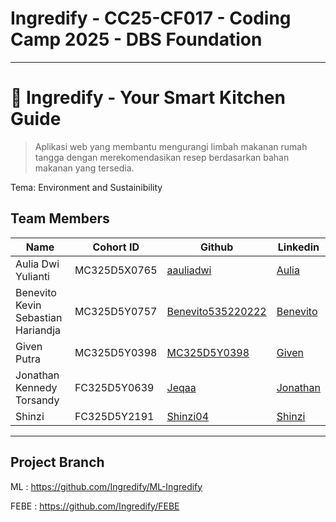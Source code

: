 # Ingredify - CC25-CF017 - Coding Camp 2025 - DBS Foundation
___

# 🥕 Ingredify - Your Smart Kitchen Guide
> Aplikasi web yang membantu mengurangi limbah makanan rumah tangga dengan merekomendasikan resep berdasarkan bahan makanan yang tersedia.

Tema: Environment and Sustainibility

## Team Members
| Name                                 | Cohort ID     | Github      | Linkedin    |
| ------------------------------------ | ------------- | ----------- | ----------- |
| Aulia Dwi Yulianti                   | MC325D5X0765  | [aauliadwi](https://github.com/aauliadwi)            | [Aulia](https://www.linkedin.com/in/auliadwiylnti/)            |
| Benevito Kevin Sebastian Hariandja   | MC325D5Y0757  | [Benevito535220222](https://github.com/Benevito535220222) | [Benevito](https://www.linkedin.com/in/benevito-kevin-sebastian-hariandja-880909351/) |
| Given Putra                          | MC325D5Y0398  | [MC325D5Y0398](https://github.com/MC325D5Y0398)           | [Given](https://www.linkedin.com/in/given-putra)            |
| Jonathan Kennedy Torsandy            | FC325D5Y0639  | [Jeqaa](https://github.com/Jeqaa)|[Jonathan](https://www.linkedin.com/in/jonathan-kennedy-t) |
| Shinzi                               | FC325D5Y2191  | [Shinzi04](https://github.com/Shinzi04)|[Shinzi](https://www.linkedin.com/in/shinzi-tjai-7b5418252/) |
___
## Project Branch
ML   : https://github.com/Ingredify/ML-Ingredify

FEBE : https://github.com/Ingredify/FEBE

